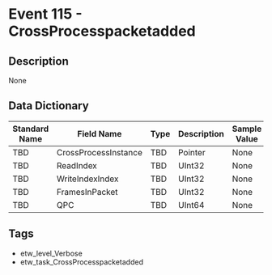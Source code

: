 # Event 115 - CrossProcesspacketadded

## Description
None

## Data Dictionary
|Standard Name|Field Name|Type|Description|Sample Value|
|---|---|---|---|---|
|TBD|CrossProcessInstance|TBD|Pointer|None|None|
|TBD|ReadIndex|TBD|UInt32|None|None|
|TBD|WriteIndexIndex|TBD|UInt32|None|None|
|TBD|FramesInPacket|TBD|UInt32|None|None|
|TBD|QPC|TBD|UInt64|None|None|

## Tags
* etw_level_Verbose
* etw_task_CrossProcesspacketadded